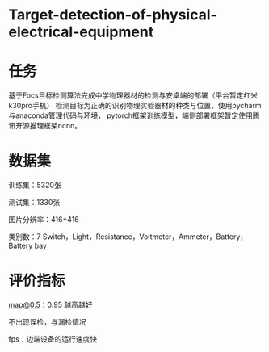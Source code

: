 # Target-detection-of-physical-electrical-equipment
任务
==
基于Focs目标检测算法完成中学物理器材的检测与安卓端的部署（平台暂定红米k30pro手机）
检测目标为正确的识别物理实验器材的种类与位置，使用pycharm与anaconda管理代码与环境，
pytorch框架训练模型，端侧部署框架暂定使用腾讯开源推理框架ncnn。

数据集
==

训练集：5320张

测试集：1330张

图片分辨率：416*416

类别数：7 Switch，Light，Resistance，Voltmeter，Ammeter，Battery，Battery bay

评价指标
==
map@0.5：0.95 越高越好

不出现误检，与漏检情况

fps：边端设备的运行速度快


 

